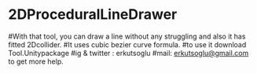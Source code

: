 # 2DProceduralLineDrawer
#With that tool, you can draw a line without any struggling and also it has fitted 2Dcollider. 
#It uses cubic bezier curve formula.
#to use it download Tool.Unitypackage
#ig & twitter : erkutsoglu
#mail: erkutsoglu@gmail.com to get more help.
